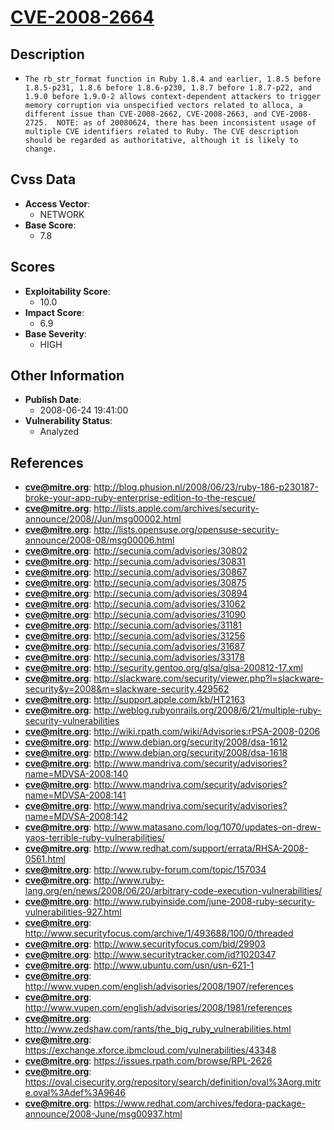 
# [CVE-2008-2664](http://blog.phusion.nl/2008/06/23/ruby-186-p230187-broke-your-app-ruby-enterprise-edition-to-the-rescue/)

## Description

- `The rb_str_format function in Ruby 1.8.4 and earlier, 1.8.5 before 1.8.5-p231, 1.8.6 before 1.8.6-p230, 1.8.7 before 1.8.7-p22, and 1.9.0 before 1.9.0-2 allows context-dependent attackers to trigger memory corruption via unspecified vectors related to alloca, a different issue than CVE-2008-2662, CVE-2008-2663, and CVE-2008-2725.  NOTE: as of 20080624, there has been inconsistent usage of multiple CVE identifiers related to Ruby. The CVE description should be regarded as authoritative, although it is likely to change.`

## Cvss Data

- **Access Vector**:
  - NETWORK
- **Base Score**:
  - 7.8

## Scores

- **Exploitability Score**:
  - 10.0
- **Impact Score**:
  - 6.9
- **Base Severity**:
  - HIGH

## Other Information

- **Publish Date**:
  - 2008-06-24 19:41:00
- **Vulnerability Status**:
  - Analyzed

## References

- **cve@mitre.org**: http://blog.phusion.nl/2008/06/23/ruby-186-p230187-broke-your-app-ruby-enterprise-edition-to-the-rescue/
- **cve@mitre.org**: http://lists.apple.com/archives/security-announce/2008//Jun/msg00002.html
- **cve@mitre.org**: http://lists.opensuse.org/opensuse-security-announce/2008-08/msg00006.html
- **cve@mitre.org**: http://secunia.com/advisories/30802
- **cve@mitre.org**: http://secunia.com/advisories/30831
- **cve@mitre.org**: http://secunia.com/advisories/30867
- **cve@mitre.org**: http://secunia.com/advisories/30875
- **cve@mitre.org**: http://secunia.com/advisories/30894
- **cve@mitre.org**: http://secunia.com/advisories/31062
- **cve@mitre.org**: http://secunia.com/advisories/31090
- **cve@mitre.org**: http://secunia.com/advisories/31181
- **cve@mitre.org**: http://secunia.com/advisories/31256
- **cve@mitre.org**: http://secunia.com/advisories/31687
- **cve@mitre.org**: http://secunia.com/advisories/33178
- **cve@mitre.org**: http://security.gentoo.org/glsa/glsa-200812-17.xml
- **cve@mitre.org**: http://slackware.com/security/viewer.php?l=slackware-security&y=2008&m=slackware-security.429562
- **cve@mitre.org**: http://support.apple.com/kb/HT2163
- **cve@mitre.org**: http://weblog.rubyonrails.org/2008/6/21/multiple-ruby-security-vulnerabilities
- **cve@mitre.org**: http://wiki.rpath.com/wiki/Advisories:rPSA-2008-0206
- **cve@mitre.org**: http://www.debian.org/security/2008/dsa-1612
- **cve@mitre.org**: http://www.debian.org/security/2008/dsa-1618
- **cve@mitre.org**: http://www.mandriva.com/security/advisories?name=MDVSA-2008:140
- **cve@mitre.org**: http://www.mandriva.com/security/advisories?name=MDVSA-2008:141
- **cve@mitre.org**: http://www.mandriva.com/security/advisories?name=MDVSA-2008:142
- **cve@mitre.org**: http://www.matasano.com/log/1070/updates-on-drew-yaos-terrible-ruby-vulnerabilities/
- **cve@mitre.org**: http://www.redhat.com/support/errata/RHSA-2008-0561.html
- **cve@mitre.org**: http://www.ruby-forum.com/topic/157034
- **cve@mitre.org**: http://www.ruby-lang.org/en/news/2008/06/20/arbitrary-code-execution-vulnerabilities/
- **cve@mitre.org**: http://www.rubyinside.com/june-2008-ruby-security-vulnerabilities-927.html
- **cve@mitre.org**: http://www.securityfocus.com/archive/1/493688/100/0/threaded
- **cve@mitre.org**: http://www.securityfocus.com/bid/29903
- **cve@mitre.org**: http://www.securitytracker.com/id?1020347
- **cve@mitre.org**: http://www.ubuntu.com/usn/usn-621-1
- **cve@mitre.org**: http://www.vupen.com/english/advisories/2008/1907/references
- **cve@mitre.org**: http://www.vupen.com/english/advisories/2008/1981/references
- **cve@mitre.org**: http://www.zedshaw.com/rants/the_big_ruby_vulnerabilities.html
- **cve@mitre.org**: https://exchange.xforce.ibmcloud.com/vulnerabilities/43348
- **cve@mitre.org**: https://issues.rpath.com/browse/RPL-2626
- **cve@mitre.org**: https://oval.cisecurity.org/repository/search/definition/oval%3Aorg.mitre.oval%3Adef%3A9646
- **cve@mitre.org**: https://www.redhat.com/archives/fedora-package-announce/2008-June/msg00937.html
